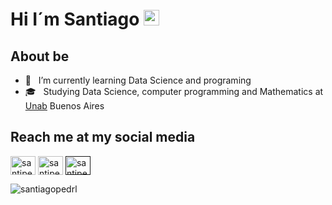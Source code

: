 ### <h1 align= "justify"> Hi I´m Santiago <img src="https://github.com/souvikguria98/souvikguria98/blob/master/Hi.gif" width="25"></h1>


<h2 align= "justify"> About be </h2>

- 🌱 &nbsp; I’m currently learning Data Science and programing
- 🎓 &nbsp; Studying Data Science, computer programming and Mathematics at <a href="https://www.unab.edu.ar" target="_blank"> Unab</a> Buenos Aires 

<h2 align= "justify"> Reach me at my social media </h2>
<p> 
<a href="mailto:spedrol213@gmail.com" target="_blank"><img align="center" src="https://cdn.jsdelivr.net/npm/simple-icons@v3/icons/gmail.svg" alt="santipedrol" height="30" width="40" /></a> 
<a href="https://twitter.com/PedrolSanti" target="_blank"><img align="center" src="https://cdn.jsdelivr.net/npm/simple-icons@v3/icons/twitter.svg" alt="santipedrol" height="30" width="40" /></a> 
<a href="" target="_blank"><img align="center" src="https://cdn.jsdelivr.net/npm/simple-icons@v3/icons/googledrive.svg" alt="santipedrol" height="30" width="40" /></a> 
<p>

<p><img align="left" src="https://github-readme-stats.vercel.app/api/top-langs?username=santiagopedrol&show_icons=true&locale=en&layout=compact&theme=dark" alt="santiagopedrl" /></p>

